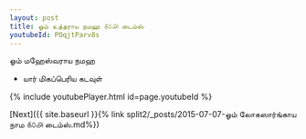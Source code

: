 ```yaml
---
layout: post
title: ஓம் உத்தராய நமஹ ௧௦௮ டைம்ஸ்
youtubeId: POqjtParv8s
---
```

 
 
 ஓம் மஹேஸ்வராய நமஹ  
 
 -  யார் மிகப்பெரிய கடவுள் 
 
  
 
  
 
 
 
 
 
 


{% include youtubePlayer.html id=page.youtubeId %}
 
[Next]({{ site.baseurl }}{% link  split2/_posts/2015-07-07-ஓம் லோகஸார்ங்காய நாம ௧௦௮ டைம்ஸ்.md%})
 
